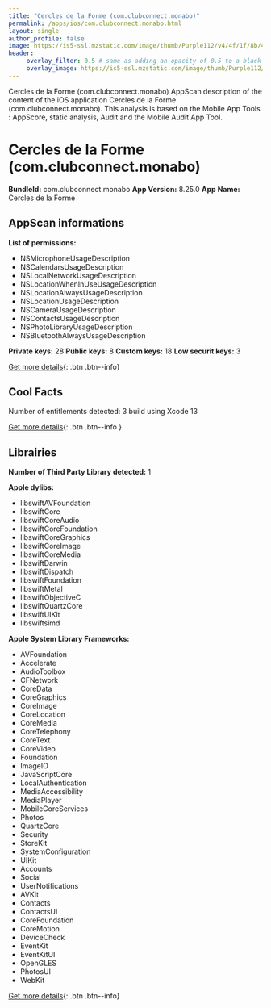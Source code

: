 ```yaml
---
title: "Cercles de la Forme (com.clubconnect.monabo)"
permalink: /apps/ios/com.clubconnect.monabo.html
layout: single
author_profile: false
image: https://is5-ssl.mzstatic.com/image/thumb/Purple112/v4/4f/1f/8b/4f1f8b2f-b172-9662-2c59-95d53107d377/AppIcon-0-0-1x_U007emarketing-0-0-0-7-0-0-sRGB-0-0-0-GLES2_U002c0-512MB-85-220-0-0.png/512x512bb.jpg
header: 
     overlay_filter: 0.5 # same as adding an opacity of 0.5 to a black background
     overlay_image: https://is5-ssl.mzstatic.com/image/thumb/Purple112/v4/4f/1f/8b/4f1f8b2f-b172-9662-2c59-95d53107d377/AppIcon-0-0-1x_U007emarketing-0-0-0-7-0-0-sRGB-0-0-0-GLES2_U002c0-512MB-85-220-0-0.png/512x512bb.jpg
---
```

Cercles de la Forme (com.clubconnect.monabo) AppScan description of the content of the iOS application Cercles de la Forme (com.clubconnect.monabo). This analysis is based on the Mobile App Tools : AppScore, static analysis, Audit and the Mobile Audit App Tool.

# Cercles de la Forme (com.clubconnect.monabo)

**BundleId:** com.clubconnect.monabo
**App Version:** 8.25.0
**App Name:** Cercles de la Forme


## AppScan informations 

**List of permissions:** 
- NSMicrophoneUsageDescription
- NSCalendarsUsageDescription
- NSLocalNetworkUsageDescription
- NSLocationWhenInUseUsageDescription
- NSLocationAlwaysUsageDescription
- NSLocationUsageDescription
- NSCameraUsageDescription
- NSContactsUsageDescription
- NSPhotoLibraryUsageDescription
- NSBluetoothAlwaysUsageDescription
  
  
**Private keys:** 28
**Public keys:** 8
**Custom keys:** 18
**Low securit keys:** 3
  
[Get more details](/pricing.html){: .btn .btn--info}

## Cool Facts

Number of entitlements detected: 3
build using Xcode 13
  
[Get more details](/pricing.html){: .btn .btn--info }

## Librairies 
**Number of Third Party Library detected:** 1


**Apple dylibs:**
- libswiftAVFoundation
- libswiftCore
- libswiftCoreAudio
- libswiftCoreFoundation
- libswiftCoreGraphics
- libswiftCoreImage
- libswiftCoreMedia
- libswiftDarwin
- libswiftDispatch
- libswiftFoundation
- libswiftMetal
- libswiftObjectiveC
- libswiftQuartzCore
- libswiftUIKit
- libswiftsimd


**Apple System Library Frameworks:**
- AVFoundation
- Accelerate
- AudioToolbox
- CFNetwork
- CoreData
- CoreGraphics
- CoreImage
- CoreLocation
- CoreMedia
- CoreTelephony
- CoreText
- CoreVideo
- Foundation
- ImageIO
- JavaScriptCore
- LocalAuthentication
- MediaAccessibility
- MediaPlayer
- MobileCoreServices
- Photos
- QuartzCore
- Security
- StoreKit
- SystemConfiguration
- UIKit
- Accounts
- Social
- UserNotifications
- AVKit
- Contacts
- ContactsUI
- CoreFoundation
- CoreMotion
- DeviceCheck
- EventKit
- EventKitUI
- OpenGLES
- PhotosUI
- WebKit


  
[Get more details](/pricing.html){: .btn .btn--info}

